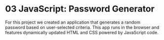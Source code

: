 # 03 JavaScript: Password Generator

For this project we created an application that generates a random password based on user-selected criteria. This app runs in the browser and features dynamically updated HTML and CSS powered by JavaScript code.
